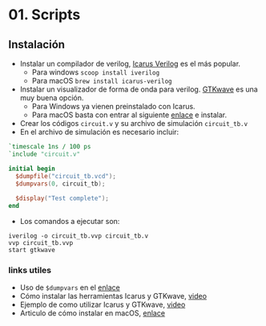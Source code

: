 # 01. Scripts

## Instalación
- Instalar un compilador de verilog, [Icarus Verilog](https://bleyer.org/icarus/) es el más popular. 
	- Para windows  `scoop install iverilog`
	- Para macOS  `brew install icarus-verilog`
- Instalar un visualizador de forma de onda para verilog. [GTKwave](https://gtkwave.sourceforge.net/) es una muy buena opción.
	- Para Windows ya vienen preinstalado con Icarus.
	- Para macOS basta con entrar al siguiente [enlace](https://sourceforge.net/projects/gtkwave/files/latest/download) e instalar.
- Crear los códigos  `circuit.v` y su archivo de simulación `circuit_tb.v`
- En el archivo de simulación es necesario incluir:
```verilog
`timescale 1ns / 100 ps
`include "circuit.v"

initial begin
  $dumpfile("circuit_tb.vcd");
  $dumpvars(0, circuit_tb);
  
  $display("Test complete");
end
```
- Los comandos a ejecutar son:
```plain
iverilog -o circuit_tb.vvp circuit_tb.v
vvp circuit_tb.vvp
start gtkwave
```

### links utiles
- Uso de `$dumpvars` en el [enlace](https://www.referencedesigner.com/tutorials/verilog/verilog_62.php#:~:text=The%20simplest%20way%20to%20use%20it%20is%20without%20any%20argument.&text=%24dumpvars(0%2C%20toptestbench_module),instantiated%20by%20this%20top%20module.)
- Cómo instalar las herramientas Icarus y GTKwave, [video](https://www.youtube.com/watch?v=3Xm6fgKAO94&list=PLTFN8e-Y3kpEhLKNox-tRNJ9eNFxZopA.0)
- Ejemplo de como utilizar Icarus y GTKwave, [video](https://www.youtube.com/watch?v=-EKjm7G4HcI)
- Articulo de cómo instalar en macOS, [enlace](https://saiankit.medium.com/how-to-simulate-verilog-models-on-macos-5a6f821b2c4f)